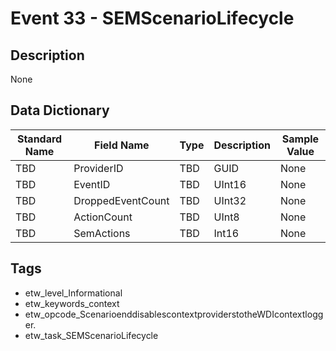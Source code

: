 # Event 33 - SEMScenarioLifecycle

## Description
None

## Data Dictionary
|Standard Name|Field Name|Type|Description|Sample Value|
|---|---|---|---|---|
|TBD|ProviderID|TBD|GUID|None|None|
|TBD|EventID|TBD|UInt16|None|None|
|TBD|DroppedEventCount|TBD|UInt32|None|None|
|TBD|ActionCount|TBD|UInt8|None|None|
|TBD|SemActions|TBD|Int16|None|None|

## Tags
* etw_level_Informational
* etw_keywords_context
* etw_opcode_ScenarioenddisablescontextproviderstotheWDIcontextlogger.
* etw_task_SEMScenarioLifecycle